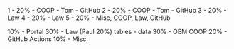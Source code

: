1 - 20% - COOP - Tom - GitHub
2 - 20% - COOP - Tom - GitHub
3 - 20% -  Law
4 - 20% -  Law
5 - 20% -  Misc, COOP, Law, GitHub

10% - Portal 
30% - Law (Paul 20%) tables - data
30% - OEM COOP 
20% - GitHub Actions
10% - Misc.